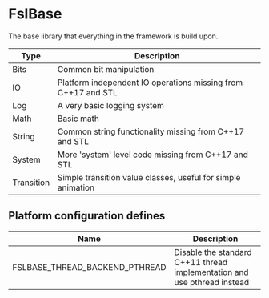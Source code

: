 # FslBase

The base library that everything in the framework is build upon.

| Type        | Description                                                   |
|-------------|---------------------------------------------------------------|
| Bits        | Common bit manipulation                                       |
| IO          | Platform independent IO operations missing from C++17 and STL |
| Log         | A very basic logging system                                   |
| Math        | Basic math                                                    |
| String      | Common string functionality missing from C++17 and STL        |
| System      | More 'system' level code missing from C++17 and STL           |
| Transition  | Simple transition value classes, useful for simple animation  |


## Platform configuration defines

| Name                           | Description                                                              |
|--------------------------------|--------------------------------------------------------------------------|
| FSLBASE_THREAD_BACKEND_PTHREAD | Disable the standard C++11 thread implementation and use pthread instead |
